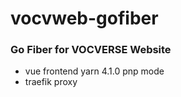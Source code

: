 # vocvweb-gofiber
### Go Fiber for VOCVERSE Website
- vue frontend yarn 4.1.0 pnp mode
- traefik proxy
